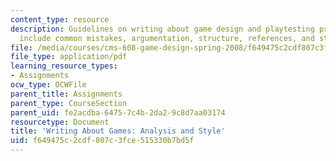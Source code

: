 ```yaml
---
content_type: resource
description: Guidelines on writing about game design and playtesting procedures. Topics
  include common mistakes, argumentation, structure, references, and style.
file: /media/courses/cms-608-game-design-spring-2008/f649475c2cdf807c3fce515330b7bd5f_games.pdf
file_type: application/pdf
learning_resource_types:
- Assignments
ocw_type: OCWFile
parent_title: Assignments
parent_type: CourseSection
parent_uid: fe2acdba-6475-7c4b-2da2-9c8d7aa03174
resourcetype: Document
title: 'Writing About Games: Analysis and Style'
uid: f649475c-2cdf-807c-3fce-515330b7bd5f
---
```

